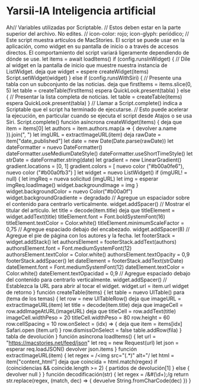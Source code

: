 # Yarsii-IA Inteligencia artificial
Ah// Variables utilizadas por Scriptable. // Estos deben estar en la parte superior del archivo. No edites. // icon-color: rojo; icon-glyph: periódico; // Este script muestra artículos de MacStories. El script se puede usar en la aplicación, como widget en su pantalla de inicio o a través de accesos directos. El comportamiento del script variará ligeramente dependiendo de dónde se use. let items = await loadItems() if (config.runsInWidget) { // Dile al widget en la pantalla de inicio que muestre nuestra instancia de ListWidget. deja que widget = espere createWidget(items) Script.setWidget(widget) } else if (config.runsWithSiri) { // Presente una tabla con un subconjunto de las noticias. deja que firstItems = items.slice(0, 5) let table = createTable(firstItems) espera QuickLook.present(tabla) } else { // Presentar la lista completa de noticias. let table = createTable(items) espera QuickLook.present(tabla) } // Llamar a Script.complete() indica a Scriptable que el script ha terminado de ejecutarse. // Esto puede acelerar la ejecución, en particular cuando se ejecuta el script desde Atajos o se usa Siri. Script.complete()  función asíncrona createWidget(items) { deja que item = items[0] let authors = item.authors.map(a => { devolver a.name }).join(", ") let imgURL = extractImageURL(item) deja rawDate = item["date_published"] let date = new Date(Date.parse(rawDate)) let dateFormatter = nuevo DateFormatter() dateFormatter.useMediumDateStyle() dateFormatter.useShortTimeStyle() let strDate = dateFormatter.string(date) let gradient = new LinearGradient() gradient.locations = [0, 1] gradient.colors = [ nuevo color ("#b00a0fe6"), nuevo color ("#b00a0fb3") ] let widget = nuevo ListWidget() if (imgURL! = null) { let imgReq = nueva solicitud (imgURL) let img = esperar imgReq.loadImage() widget.backgroundImage = img } widget.backgroundColor = nuevo Color("#b00a0f") widget.backgroundGradiente = degradado // Agregue un espaciador sobre el contenido para centrarlo verticalmente. widget.addSpacer() // Mostrar el titular del artículo. let title = decode(item.title) deja que titleElement = widget.addText(title) titleElement.font = Font.boldSystemFont(16) titleElement.textColor = Color.white() titleElement.minimumScaleFactor = 0,75 // Agregue espaciado debajo del encabezado. widget.addSpacer(8) // Agregue el pie de página con los autores y la fecha. let footerStack = widget.addStack() let authorsElement = footerStack.addText(authors) authorsElement.font = Font.mediumSystemFont(12) authorsElement.textColor = Color.white() authorsElement.textOpacity = 0,9 footerStack.addSpacer() let dateElement = footerStack.addText(strDate) dateElement.font = Font.mediumSystemFont(12) dateElement.textColor = Color.white() dateElement.textOpacidad = 0,9 // Agregue espaciado debajo del contenido para centrarlo verticalmente. widget.addSpacer() // Establezca la URL para abrir al tocar el widget. widget.url = item.url widget de retorno }  función createTable(items) { let table = nuevo UITable() para (tema de los temas) { let row = new UITableRow() deja que imageURL = extractImageURL(item) let title = decode(item.title) deja que imageCell = row.addImageAtURL(imageURL) deja que titleCell = row.addText(title) imageCell.widthPeso = 20 titleCell.widthPeso = 80 row.height = 60 row.cellSpacing = 10 row.onSelect = (idx) => { deja que item = items[idx] Safari.open (item.url) } row.dismissOnSelect = false table.addRow(fila) } tabla de devolución }  función asíncrona loadItems() { let url = "https://macstories.net/feed/json" let req = new Request(url) let json = esperar req.loadJSON() devolver json.items }  función extractImageURL(item) { let regex = /<img src="(.*)" alt="/ let html = item["content_html"] deja que coincida = html.match(regex) if (coincidencias && coincide.length >= 2) { partidos de devolución[1] } else { devolver null } }  función decodificación(str) { let regex = /&#(\d+);/g return str.replace(regex, (match, dec) => { devuelve String.fromCharCode(dec) }) }
